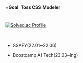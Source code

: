 ⭐**Goal**: **Toss CSS Modeler**
<br>
<br>
<br>
[![Solved.ac Profile](http://mazassumnida.wtf/api/v2/generate_badge?boj=fogvhdooz)](https://solved.ac/fogvhdooz/)
<br>
<br>
<br>


- SSAFY(22.01~22.06)

- Boostcamp AI Tech(23.03~ing)
